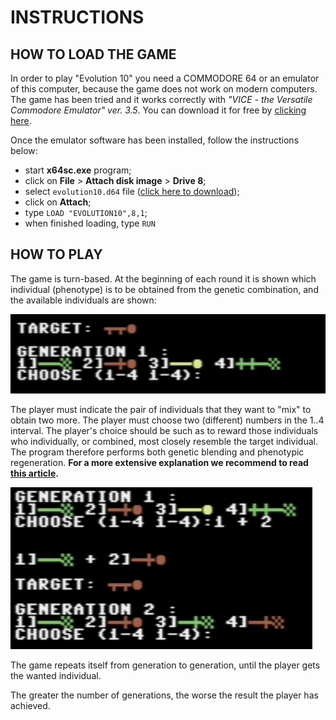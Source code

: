# INSTRUCTIONS

## HOW TO LOAD THE GAME

In order to play "Evolution 10" you need a COMMODORE 64 or an emulator of this computer, because the game does not work on modern computers. The game has been tried and it works correctly with *"VICE - the Versatile Commodore Emulator" ver. 3.5*. You can download it for free by [clicking here](http://vice-emu.sourceforge.net/).  

Once the emulator software has been installed, follow the instructions below:
 - start **x64sc.exe** program;
 - click on **File** > **Attach disk image** > **Drive 8**;
 - select <code>evolution10.d64</code> file ([click here to download](/releases/download/1.0/evolution10.d64));
 - click on **Attach**;
 - type <code>LOAD "EVOLUTION10",8,1</code>;
 - when finished loading, type <code>RUN</code>

## HOW TO PLAY

The game is turn-based. At the beginning of each round it is shown which individual (phenotype) is to be obtained from the genetic combination, and the available individuals are shown:

![copertina](images/instructions1.png)

The player must indicate the pair of individuals that they want to "mix" to obtain two more. The player must choose two (different) numbers in the 1..4 interval. The player's choice should be such as to reward those individuals who individually, or combined, most closely resemble the target individual. The program therefore performs both genetic blending and phenotypic regeneration. **For a more extensive explanation we recommend to read [this article](https://retroprogramming.iwashere.eu/evolution10:genotype).**

![copertina](images/instructions2.png)

The game repeats itself from generation to generation, until the player gets the wanted individual.

The greater the number of generations, the worse the result the player has achieved.